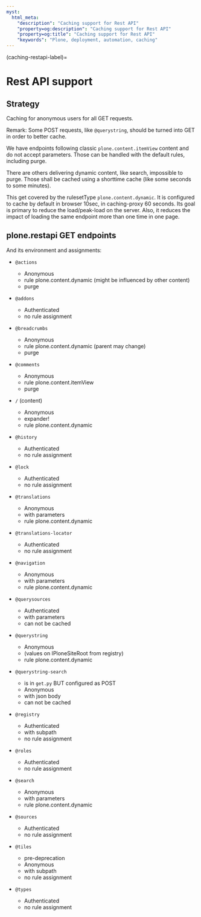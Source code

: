 ```yaml
---
myst:
  html_meta:
    "description": "Caching support for Rest API"
    "property=og:description": "Caching support for Rest API"
    "property=og:title": "Caching support for Rest API"
    "keywords": "Plone, deployment, automation, caching"
---
```


(caching-restapi-label)=

# Rest API support

## Strategy

Caching for anonymous users for all GET requests.

Remark: Some POST requests, like `@querystring`, should be turned into GET in order to better cache.

We have endpoints following classic `plone.content.itemView` content and do not accept parameters.
Those can be handled with the default rules, including purge.

There are others delivering dynamic content, like search, impossible to purge.
Those shall be cached using a shorttime cache (like some seconds to some minutes).

This get covered by the rulesetType `plone.content.dynamic`.
It is configured to cache by default in browser 10sec, in caching-proxy 60 seconds.
Its goal is primary to reduce the load/peak-load on the server.
Also, it reduces the impact of loading the same endpoint more than one time in one page.


## plone.restapi GET endpoints

And its environment and assignments:

- `@actions`

  - Anonymous
  - rule plone.content.dynamic (might be influenced by other content)
  - purge

- `@addons`

  - Authenticated
  - no rule assignment

- `@breadcrumbs`

  - Anonymous
  - rule plone.content.dynamic (parent may change)
  - purge

- `@comments`

  - Anonymous
  - rule plone.content.itemView
  - purge

- `/` (content)

  - Anonymous
  - expander!
  - rule plone.content.dynamic

- `@history`

  - Authenticated
  - no rule assignment

- `@lock`

  - Authenticated
  - no rule assignment

- `@translations`

  - Anonymous
  - with parameters
  - rule plone.content.dynamic

- `@translations-locator`

  - Authenticated
  - no rule assignment

- `@navigation`

  - Anonymous
  - with parameters
  - rule plone.content.dynamic

- `@querysources`

  - Authenticated
  - with parameters
  - can not be cached

- `@querystring`

  - Anonymous
  - (values on IPloneSiteRoot from registry)
  - rule plone.content.dynamic

- `@querystring-search`

  - is in `get.py` BUT configured as POST
  - Anonymous
  - with json body
  - can not be cached

- `@registry`

  - Authenticated
  - with subpath
  - no rule assignment

- `@roles`

  - Authenticated
  - no rule assignment

- `@search`

  - Anonymous
  - with parameters
  - rule plone.content.dynamic

- `@sources`

  - Authenticated
  - no rule assignment

- `@tiles`

  - pre-deprecation
  - Anonymous
  - with subpath
  - no rule assignment

- `@types`

  - Authenticated
  - no rule assignment
